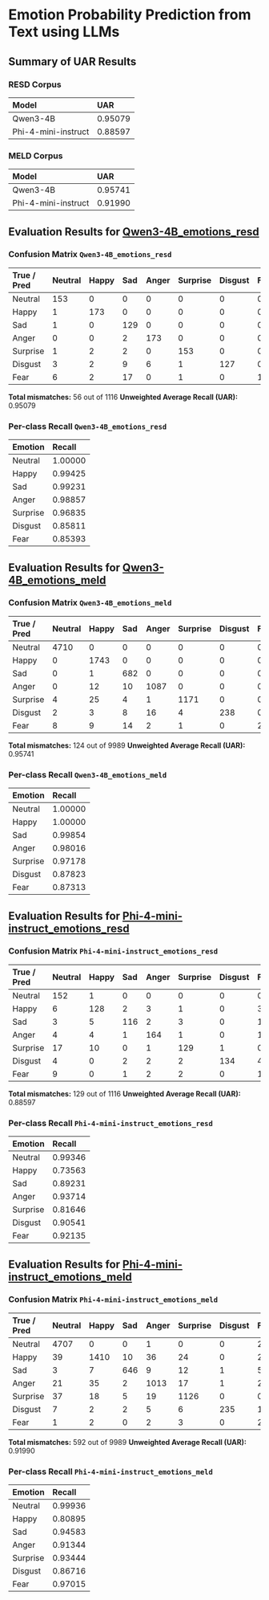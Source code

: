 # Emotion Probability Prediction from Text using LLMs

## Summary of UAR Results

### RESD Corpus

| Model                | UAR    |
|:--------------------|:--------|
| Qwen3-4B            | 0.95079 |
| Phi-4-mini-instruct | 0.88597 |

### MELD Corpus

| Model               | UAR     |
|:--------------------|:--------|
| Qwen3-4B            | 0.95741 |
| Phi-4-mini-instruct | 0.91990 |

## Evaluation Results for [Qwen3-4B_emotions_resd](https://github.com/LEYA-HSE/ESWA_2025/blob/LLMs/corpora/Qwen3-4B_emotions_resd.csv)

### Confusion Matrix `Qwen3-4B_emotions_resd`

| True / Pred | Neutral | Happy | Sad | Anger | Surprise | Disgust | Fear |
|:------------|:--------|:------|:----|:------|:---------|:--------|:-----|
| Neutral     | 153     | 0     | 0   | 0     | 0        | 0       | 0    |
| Happy       | 1       | 173   | 0   | 0     | 0        | 0       | 0    |
| Sad         | 1       | 0     | 129 | 0     | 0        | 0       | 0    |
| Anger       | 0       | 0     | 2   | 173   | 0        | 0       | 0    |
| Surprise    | 1       | 2     | 2   | 0     | 153      | 0       | 0    |
| Disgust     | 3       | 2     | 9   | 6     | 1        | 127     | 0    |
| Fear        | 6       | 2     | 17  | 0     | 1        | 0       | 152  |

**Total mismatches:** 56 out of 1116
**Unweighted Average Recall (UAR):** 0.95079

### Per-class Recall `Qwen3-4B_emotions_resd`

| Emotion  | Recall  |
|:---------|:--------|
| Neutral  | 1.00000 |
| Happy    | 0.99425 |
| Sad      | 0.99231 |
| Anger    | 0.98857 |
| Surprise | 0.96835 |
| Disgust  | 0.85811 |
| Fear     | 0.85393 |

## Evaluation Results for [Qwen3-4B_emotions_meld](https://github.com/LEYA-HSE/ESWA_2025/blob/LLMs/corpora/Qwen3-4B_emotions_meld.csv)

### Confusion Matrix `Qwen3-4B_emotions_meld`

| True / Pred | Neutral | Happy | Sad | Anger | Surprise | Disgust | Fear |
|:------------|:--------|:------|:----|:------|:---------|:--------|:-----|
| Neutral     | 4710    | 0     | 0   | 0     | 0        | 0       | 0    |
| Happy       | 0       | 1743  | 0   | 0     | 0        | 0       | 0    |
| Sad         | 0       | 1     | 682 | 0     | 0        | 0       | 0    |
| Anger       | 0       | 12    | 10  | 1087  | 0        | 0       | 0    |
| Surprise    | 4       | 25    | 4   | 1     | 1171     | 0       | 0    |
| Disgust     | 2       | 3     | 8   | 16    | 4        | 238     | 0    |
| Fear        | 8       | 9     | 14  | 2     | 1        | 0       | 234  |

**Total mismatches:** 124 out of 9989
**Unweighted Average Recall (UAR):** 0.95741

### Per-class Recall `Qwen3-4B_emotions_meld`

| Emotion  | Recall  |
|:---------|:--------|
| Neutral  | 1.00000 |
| Happy    | 1.00000 |
| Sad      | 0.99854 |
| Anger    | 0.98016 |
| Surprise | 0.97178 |
| Disgust  | 0.87823 |
| Fear     | 0.87313 |

## Evaluation Results for [Phi-4-mini-instruct_emotions_resd](https://github.com/LEYA-HSE/ESWA_2025/blob/LLMs/corpora/Phi-4-mini-instruct_emotions_resd.csv)

### Confusion Matrix `Phi-4-mini-instruct_emotions_resd`

| True / Pred | Neutral | Happy | Sad | Anger | Surprise | Disgust | Fear |
|:------------|:--------|:------|:----|:------|:---------|:--------|:-----|
| Neutral     | 152     | 1     | 0   | 0     | 0        | 0       | 0    |
| Happy       | 6       | 128   | 2   | 3     | 1        | 0       | 34   |
| Sad         | 3       | 5     | 116 | 2     | 3        | 0       | 1    |
| Anger       | 4       | 4     | 1   | 164   | 1        | 0       | 1    |
| Surprise    | 17      | 10    | 0   | 1     | 129      | 1       | 0    |
| Disgust     | 4       | 0     | 2   | 2     | 2        | 134     | 4    |
| Fear        | 9       | 0     | 1   | 2     | 2        | 0       | 164  |

**Total mismatches:** 129 out of 1116
**Unweighted Average Recall (UAR):** 0.88597

### Per-class Recall `Phi-4-mini-instruct_emotions_resd`

| Emotion  | Recall  |
|:---------|:--------|
| Neutral  | 0.99346 |
| Happy    | 0.73563 |
| Sad      | 0.89231 |
| Anger    | 0.93714 |
| Surprise | 0.81646 |
| Disgust  | 0.90541 |
| Fear     | 0.92135 |

## Evaluation Results for [Phi-4-mini-instruct_emotions_meld](https://github.com/LEYA-HSE/ESWA_2025/blob/LLMs/corpora/Phi-4-mini-instruct_emotions_meld.csv)

### Confusion Matrix `Phi-4-mini-instruct_emotions_meld`

| True / Pred | Neutral | Happy | Sad | Anger | Surprise | Disgust | Fear |
|:------------|:--------|:------|:----|:------|:---------|:--------|:-----|
| Neutral     | 4707    | 0     | 0   | 1     | 0        | 0       | 2    |
| Happy       | 39      | 1410  | 10  | 36    | 24       | 0       | 224  |
| Sad         | 3       | 7     | 646 | 9     | 12       | 1       | 5    |
| Anger       | 21      | 35    | 2   | 1013  | 17       | 1       | 20   |
| Surprise    | 37      | 18    | 5   | 19    | 1126     | 0       | 0    |
| Disgust     | 7       | 2     | 2   | 5     | 6        | 235     | 14   |
| Fear        | 1       | 2     | 0   | 2     | 3        | 0       | 260  |

**Total mismatches:** 592 out of 9989
**Unweighted Average Recall (UAR):** 0.91990

### Per-class Recall `Phi-4-mini-instruct_emotions_meld`

| Emotion  | Recall  |
|:---------|:--------|
| Neutral  | 0.99936 |
| Happy    | 0.80895 |
| Sad      | 0.94583 |
| Anger    | 0.91344 |
| Surprise | 0.93444 |
| Disgust  | 0.86716 |
| Fear     | 0.97015 |
